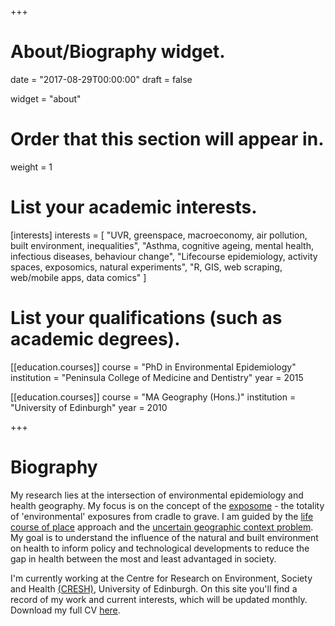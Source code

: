 +++
# About/Biography widget.

date = "2017-08-29T00:00:00"
draft = false

widget = "about"

# Order that this section will appear in.
weight = 1

# List your academic interests.
[interests]
  interests = [
    "UVR, greenspace, macroeconomy, air pollution, built environment, inequalities",
    "Asthma, cognitive ageing, mental health, infectious diseases, behaviour change",
    "Lifecourse epidemiology, activity spaces, exposomics, natural experiments",
    "R, GIS, web scraping, web/mobile apps, data comics"
  ]

# List your qualifications (such as academic degrees).
[[education.courses]]
  course = "PhD in Environmental Epidemiology"
  institution = "Peninsula College of Medicine and Dentistry"
  year = 2015

[[education.courses]]
  course = "MA Geography (Hons.)"
  institution = "University of Edinburgh"
  year = 2010 
 
+++

# Biography

My research lies at the intersection of environmental epidemiology and health geography. My focus is on the concept of the [exposome](https://academic.oup.com/ije/article/41/1/24/650703) - the totality of 'environmental' exposures from cradle to grave. I am guided by the [life course of place](https://rgs-ibg.onlinelibrary.wiley.com/doi/full/10.1111/tran.12246) approach and the [uncertain geographic context problem](https://www.tandfonline.com/doi/abs/10.1080/00045608.2012.687349). My goal is to understand the influence of the natural and built environment on health to inform policy and technological developments to reduce the gap in health between the most and least advantaged in society.  

I'm currently working at the Centre for Research on Environment, Society and Health <a href="https://cresh.org.uk/">(CRESH)</a>, University of Edinburgh. On this site you'll find a record of my work and current interests, which will be updated monthly. Download my full CV [here](https://drive.google.com/file/d/1PQY0JeUiYeNw1C0EHZBsgn5dBuxMsYPy/view?usp=sharing). 







